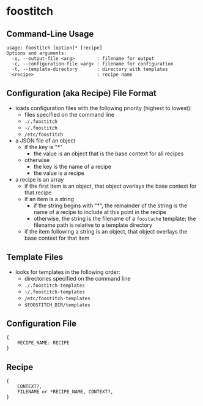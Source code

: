 # foostitch

## Command-Line Usage

    usage: foostitch [option]* [recipe]
    Options and arguments:
      -o, --output-file <arg>        : filename for output
      -c, --configuration-file <arg> : filename for configuration
      -t, --template-directory       : directory with templates
      <recipe>                       : recipe name


## Configuration (aka Recipe) File Format

* loads configuration files with the following priority (highest to lowest):
    * files specified on the command line
    * `./.foostitch`
    * `~/.foostitch`
    * `/etc/foostitch`
* a JSON file of an object
    * if the key is "\*"
        * the value is an object that is the base context for all recipes
    * otherwise
        * the key is the name of a recipe
        * the value is a recipe
* a recipe is an array
    * if the first item is an object, that object overlays the base context for that recipe
    * if an item is a string
        * if the string begins with "\*", the remainder of the string is the name of a recipe to include at this point in the recipe
        * otherwise, the string is the filename of a `foostache` template; the filename path is relative to a template directory
    * if the item following a string is an object, that object overlays the base context for that item


## Template Files

* looks for templates in the following order:
    * directories specified on the command line
    * `./.foostitch-templates`
    * `~/.foostitch-templates`
    * `/etc/foostitch-templates`
    * `$FOOSTITCH_DIR/templates`



## Configuration File

```text
{
    RECIPE_NAME: RECIPE
}
```

## Recipe

```text
{
    CONTEXT?,
    FILENAME or *RECIPE_NAME, CONTEXT?,
}
```
